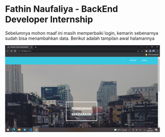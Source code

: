 # Fathin Naufaliya - BackEnd Developer Internship

Sebelumnya mohon maaf ini masih memperbaiki login, kemarin sebenarnya sudah bisa menambahkan data.
Berikut adalah tampilan awal halamannya

![Screenshot](public/assets/images/awal.png)